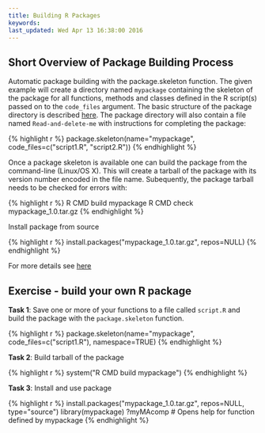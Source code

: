 ```yaml
---
title: Building R Packages
keywords: 
last_updated: Wed Apr 13 16:38:00 2016
---
```


## Short Overview of Package Building Process

Automatic package building with the package.skeleton function. The given example will create a directory named `mypackage` containing the skeleton of the package for all functions, methods and classes defined in the R script(s) passed on to the `code_files` argument. The basic structure of the package directory is described [here](http://manuals.bioinformatics.ucr.edu/home/programming-in-r#Progr_pack). The package directory will also contain a file named `Read-and-delete-me` with instructions for completing the package:


{% highlight r %}
package.skeleton(name="mypackage", code_files=c("script1.R", "script2.R"))
{% endhighlight %}

Once a package skeleton is available one can build the package from the command-line (Linux/OS X). This will create a tarball of the package with its version number encoded in the file name. Subequently, the package tarball needs to be checked for errors with:


{% highlight r %}
R CMD build mypackage
R CMD check mypackage_1.0.tar.gz
{% endhighlight %}

Install package from source

{% highlight r %}
install.packages("mypackage_1.0.tar.gz", repos=NULL) 
{% endhighlight %}

For more details see [here](http://manuals.bioinformatics.ucr.edu/home/programming-in-r#TOC-Building-R-Packages)

## Exercise - build your own R package

__Task 1__: Save one or more of your functions to a file called `script.R` and build the package with the `package.skeleton` function.


{% highlight r %}
package.skeleton(name="mypackage", code_files=c("script1.R"), namespace=TRUE)
{% endhighlight %}

__Task 2__: Build tarball of the package


{% highlight r %}
system("R CMD build mypackage")
{% endhighlight %}

__Task 3__: Install and use package


{% highlight r %}
install.packages("mypackage_1.0.tar.gz", repos=NULL, type="source")
library(mypackage)
?myMAcomp # Opens help for function defined by mypackage
{% endhighlight %}


